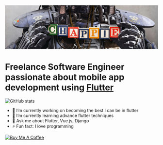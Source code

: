 ![Image](https://github.com/Chappie74/Chappie74/blob/main/ChappieBanner.jpg)

# Freelance Software Engineer passionate about mobile app development using [Flutter](https://flutter.dev/) 

![GitHub stats](https://github-readme-stats.vercel.app/api?username=Chappie74&show_icons=true)  

- 🔭 I’m currently working on becoming the best I can be in flutter 
- 🌱 I’m currently learning advance flutter techniques 
- 💬 Ask me about Flutter, Vue.js, Django 
- ⚡ Fun fact: I love programming 


[![Buy Me A Coffee](https://bmc-cdn.nyc3.digitaloceanspaces.com/BMC-button-images/custom_images/orange_img.png "Buy Me A Coffee")](https://www.buymeacoffee.com/chappie74dO)


 

